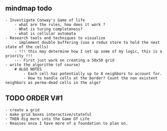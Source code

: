 ## mindmap todo

    - Investigate Conway's Game of life
        - what are the rules, how does it work ?
        - What is turing completeness?
        - what is cellular automata
    - Research tools and techniques to visualize
        - implement double buffering (use a redux store to hold the next state of the cells)
        - !!! this may determine how I set up some of my logic, this is a priority !!!
        --- First just work on creating a 50x50 grid
    - write the algorithm (of course)
        # ALGO NOTES
            - Each cell has potentially up to 8 neighbors to account for.
            - How to handle cells at the border? Count the non existent neighbors as perma-dead cells in the algo?

## TODO ORDER V#1
    - create a grid
    - make grid boxes interactive/stateful
    - THEN dig more into the Game Of Life
    - Reasses once I have more of a foundation to plan on.